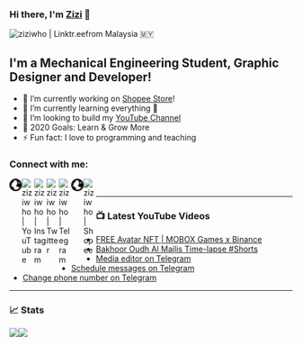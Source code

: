 ### Hi there, I'm [Zizi][linktr.ee] 👋
[<img align="left" alt="ziziwho | Linktr.ee" src="https://img.icons8.com/fluent/24/000000/map-pin.png" />][malaysia] from Malaysia 🇲🇾
## I'm a Mechanical Engineering Student, Graphic Designer and Developer!

- 🔭 I’m currently working on [Shopee Store][shopee]!
- 🌱 I’m currently learning everything 🤣
- 👯 I’m looking to build my [YouTube Channel][youtube]
- 🥅 2020 Goals: Learn & Grow More
- ⚡ Fun fact: I love to programming and teaching

### Connect with me:

[<img align="left" alt="ziziwho | Linktr.ee" width="22px" src="https://raw.githubusercontent.com/iconic/open-iconic/master/svg/globe.svg" />][linktr.ee]
[<img align="left" alt="ziziwho | YouTube" width="22px" src="https://cdn.jsdelivr.net/npm/simple-icons@v3/icons/youtube.svg" />][youtube]
[<img align="left" alt="ziziwho | Instagram" width="22px" src="https://cdn.jsdelivr.net/npm/simple-icons@v3/icons/instagram.svg" />][instagram]
[<img align="left" alt="ziziwho | Twitter" width="22px" src="https://cdn.jsdelivr.net/npm/simple-icons@v3/icons/twitter.svg" />][twitter]
[<img align="left" alt="ziziwho | Telegram" width="22px" src="https://img.icons8.com/material-sharp/24/000000/telegram-app.png" />][telegram]
[<img align="left" alt="ziziwho | Blog" width="22px" src="https://raw.githubusercontent.com/iconic/open-iconic/master/svg/globe.svg" />][blog]
[<img align="left" alt="ziziwho | Shopee" width="22px" src="https://img.icons8.com/pastel-glyph/64/000000/shop.png" />][shopee]
<br />

---

### 📺 Latest YouTube Videos
<!-- YOUTUBE:START -->
- [FREE Avatar NFT | MOBOX Games x Binance](https://www.youtube.com/watch?v=mhLfZ7Zjg7w)
- [Bakhoor Oudh Al Majlis Time-lapse #Shorts](https://www.youtube.com/watch?v=Ad-uBBdWC40)
- [Media editor on Telegram](https://www.youtube.com/watch?v=8jeIijWE310)
- [Schedule messages on Telegram](https://www.youtube.com/watch?v=PnUHlrGL3fE)
- [Change phone number on Telegram](https://www.youtube.com/watch?v=qNvv67lqxDI)
<!-- YOUTUBE:END -->

---
### 📈 Stats

<img align="left" src="https://github-readme-stats.vercel.app/api?username=ziziwho&show_icons=true&hide_border=true&count_private=true" />

<img align="left" src="https://github-readme-stats.vercel.app/api/top-langs/?username=ziziwho&layout=compact&hide_border=true&count_private=true" />

[linktr.ee]: https://linktr.ee/ziziworks
[twitter]: https://twitter.com/ziziworks_MY
[youtube]: https://www.youtube.com/channel/UCW36UNroi3B4Ix9ln1e6rUQ?sub_confirmation=1
[instagram]: https://www.instagram.com/ziziworks/
[facebook]: https://www.facebook.com/ziziworks/
[telegram]: https://t.me/ziziworks
[blog]: https://ziziworks.blogspot.com/
[shopee]: https://shopee.com.my/ziziworks
[malaysia]: https://www.google.com/search?q=Malaysia
